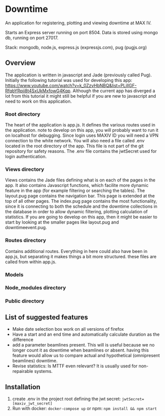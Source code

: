 # Downtime
<p>An application for registering, plotting and viewing downtime at MAX IV.</p>
<p>Starts an Express server running on port 8504. Data is stored using mongo db, running on port 27017. </p>
<p>Stack:  mongodb, node.js, express.js (expressjs.com), pug (pugjs.org)</p>

## Overview
The application is written in javascript and Jade (previously called Pug). Initially the following tutorial was used for developing this app: https://www.youtube.com/watch?v=k_0ZzvHbNBQ&list=PLillGF-RfqbYRpji8t4SxUkMxfowG4Kqp. Although the current app has diverged a lot from this tutorial it might still be helpful if you are new to javascript and need to work on this application.
### Root directory
The heart of the application is app.js. It defines the various routes used in the application.
note to develop on this app, you will probably want to run it on localhost for debugging. Since login uses MAXIV ID you will need a VPN connection to the white network. You will also need a file called .env located in the root directory of the app. This file is not part of the git repository for safety reasons. The .env file contains the jwtSecret used for login authentication. 
### Views directory 
Views contains the Jade files defining what is on each of the pages in the app. It also contains Javascript functions, which facilite more dynamic feature in the app (for example filtering or searching the tables). The layout.pug page contains the navigation bar. This page is extended at the top of all other pages. The index.pug page contains the most functionality, since it is connecting to both the schedule and the downtime collections in the database in order to allow dynamic filtering, plotting calculation of statistics. If you are going to develop on this app, then it might be easier to start by looking at the smaller pages like layout.pug and downtimeevent.pug.
### Routes directory
Contains additional routes. Everything in here could also have been in app.js, but separating it makes things a bit more structured. these files are called from within app.js.
### Models
### Node_modules directory
### Public directory


## List of suggested features
* Make date selection box work on all versions of firefox
* Have a start and an end time and automatically calculate duration as the difference
* add a parameter beamlines present. This will is useful because we no longer count it as downtime when beamlines or absent. having this feature would allow us to compare actual and hypothetical (omnipresent beamlines) downtime.
* Revise statistics: Is MTTF even relevant? It is usually used for non-repairable systems.

## Installation
1. create .env in the project root defining the jwt secret: `jwtSecret=[maxiv_jwt_secret]`
2. Run with docker: `docker-compose up` or npm: `npm install && npm start`
